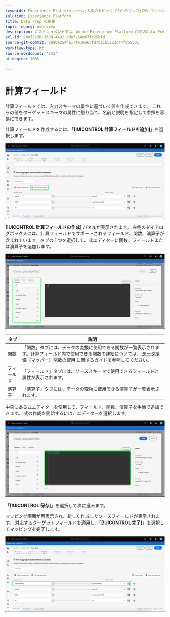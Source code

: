 ```yaml
---
keywords: Experience Platform;ホーム;人気のトピック;CSV のマップ;CSV ファイルのマップ;xdm への CSV ファイルのマップ;xdm への CSV のマップ;ui ガイド;マッパー;マッピング;data prep;データ準備;データの準備;
solution: Experience Platform
title: Data Prep の概要
topic-legacy: overview
description: このドキュメントでは、Adobe Experience Platform 内でのData Prep について説明します。
exl-id: 9bef5c3b-368d-4492-bdef-64e67fc25bfd
source-git-commit: 89a0e2544a17fe10e6dfd7611b5223ca4fc55501
workflow-type: ht
source-wordcount: '241'
ht-degree: 100%

---
```


# 計算フィールド

計算フィールドでは、入力スキーマの属性に基づいて値を作成できます。 これらの値をターゲットスキーマの属性に割り当て、名前と説明を指定して参照を容易にできます。

計算フィールドを作成するには、「**[!UICONTROL 計算フィールドを追加]**」を選択します。

![](./images/calculated-fields/add-calculated-field.png)

**[!UICONTROL 計算フィールドの作成]** パネルが表示されます。 左側のダイアログボックスには、計算フィールドでサポートされるフィールド、関数、演算子が含まれています。タブの 1 つを選択して、式エディターに関数、フィールドまたは演算子を追加します。

![](./images/calculated-fields/create-calculated-field.png)

| タブ | 説明 |
| --- | ----------- |
| 関数 | 「関数」タブには、データの変換に使用できる関数が一覧表示されます。計算フィールド内で使用できる関数の詳細については、 [データ準備（マッパー）関数の使用](./functions.md) に関するガイドを参照してください。 |
| フィールド | 「フィールド」タブには、ソーススキーマで使用できるフィールドと属性が表示されます。 |
| 演算子 | 「演算子」タブには、データの変換に使用できる演算子が一覧表示されます。 |

中央にある式エディターを使用して、フィールド、関数、演算子を手動で追加できます。 式の作成を開始するには、エディターを選択します。

![](./images/calculated-fields/write-calculated-field.png)

「**[!UICONTROL 保存]**」を選択して次に進みます。

マッピング画面が再表示され、新しく作成したソースフィールドが表示されます。 対応するターゲットフィールドを適用し、「**[!UICONTROL 完了]**」を選択してマッピングを完了します。

![](./images/calculated-fields/new-calculated-field.png)
